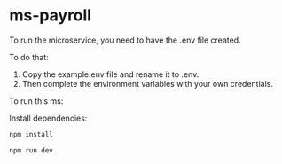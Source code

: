 # ms-payroll


To run the microservice, you need to have the .env file created.

To do that:
1. Copy the example.env file and rename it to .env.
2. Then complete the environment variables with your own credentials.

To run this ms:

Install dependencies:
```bash
npm install
```

```
npm run dev
```
